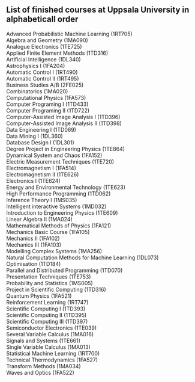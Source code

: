 ## List of finished courses at Uppsala University in alphabeticall order
Advanced Probabilistic Machine Learning (1RT705)  
Algebra and Geometry (1MA090)  
Analogue Electronics (1TE725)   
Applied Finite Element Methods (1TD316)  
Artificial Intelligence (1DL340)  
Astrophysics I (1FA204)  
Automatic Control I (1RT490)  
Automatic Control II (1RT495)  
Business Studies A/B (2FE025)  
Combinatorics (1MA020)  
Computational Physics (1FA573)  
Computer Programing I (1TD433)  
Computer Programing II (1TD722)  
Computer-Assisted Image Analysis I (1TD396)  
Computer-Assisted Image Analysis II (1TD398)  
Data Engineering I (1TD069)  
Data Mining I (1DL360)  
Database Design I (1DL301)  
Degree Project in Engineering Physics (1TE864)  
Dynamical System and Chaos (1FA152)  
Electric Measurement Techniques (1TE720)  
Electromagnetism I (1FA514)  
Electromagnetism II (1TE626)  
Electronics I (1TE624)  
Energy and Environmental Technology (1TE623)  
High Performance Programming (1TD062)  
Inference Theory I (1MS035)  
Intelligent interactive Systems (1MD032)  
Introduction to Engineering Physics (1TE609)  
Linear Algebra II (1MA024)  
Mathematical Methods of Physics (1FA121)  
Mechanics Basic Course (1FA105)  
Mechanics II (1FA102)  
Mechanics III (1FA103)  
Modelling Complex Systems (1MA256)  
Natural Computation Methods for Machine Learning (1DL073)  
Optimisation (1TD184)  
Parallel and Distributed Programming (1TD070)  
Presentation Techniques (1TE753)  
Probability and Statistics (1MS005)  
Project in Scientific Computing (1TD316)  
Quantum Physics (1FA521)  
Reinforcement Learning (1RT747)  
Scientific Computing I (1TD393)  
Scientific Computing II (1TD395)  
Scientific Computing III (1TD397)  
Semiconductor Electronics (1TE039)  
Several Variable Calculus (1MA016)  
Signals and Systems (1TE661)  
Single Variable Calculus (1MA013)  
Statistical Machine Learning (1RT700)  
Technical Thermodynamics (1FA527)  
Transform Methods (1MA034)  
Waves and Optics (1FA522)  



